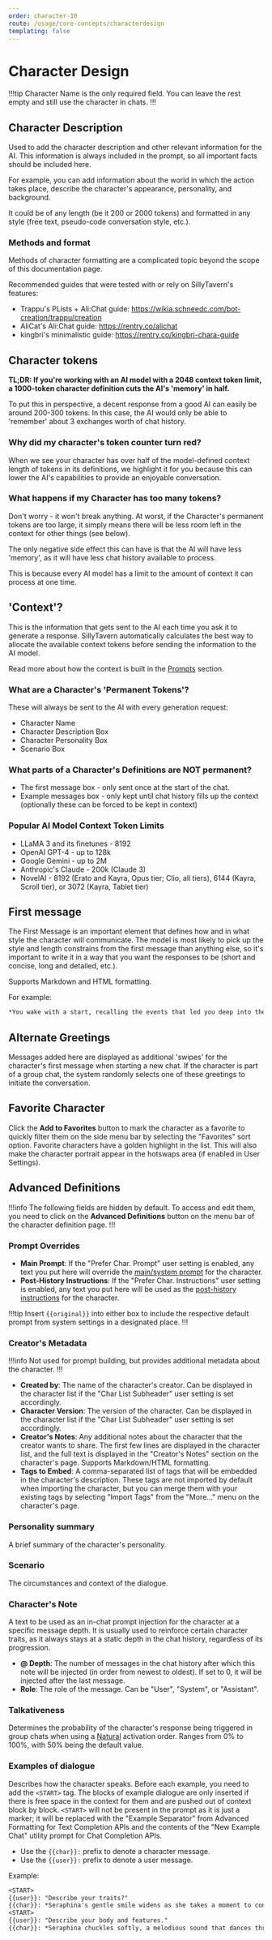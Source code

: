 ```yaml
---
order: character-10
route: /usage/core-concepts/characterdesign
templating: false
---
```


# Character Design

!!!tip
Character Name is the only required field. You can leave the rest empty and still use the character in chats.
!!!

## Character Description

Used to add the character description and other relevant information for the AI. This information is always included in the prompt, so all important facts should be included here.

For example, you can add information about the world in which the action takes place, describe the character's appearance, personality, and background.

It could be of any length (be it 200 or 2000 tokens) and formatted in any style (free text, pseudo-code conversation style, etc.).

### Methods and format

Methods of character formatting are a complicated topic beyond the scope of this documentation page.

Recommended guides that were tested with or rely on SillyTavern's features:

* Trappu's PLists + Ali:Chat guide: <https://wikia.schneedc.com/bot-creation/trappu/creation>
* AliCat's Ali:Chat guide: <https://rentry.co/alichat>
* kingbri's minimalistic guide: <https://rentry.co/kingbri-chara-guide>

## Character tokens

**TL;DR: If you're working with an AI model with a 2048 context token limit, a 1000-token character definition cuts the AI's 'memory' in half.**

To put this in perspective, a decent response from a good AI can easily be around 200-300 tokens. In this case, the AI would only be able to 'remember' about 3 exchanges worth of chat history.

### Why did my character's token counter turn red?

When we see your character has over half of the model-defined context length of tokens in its definitions, we highlight it for you because this can lower the AI's capabilities to provide an enjoyable conversation.

### What happens if my Character has too many tokens?

Don't worry - it won't break anything. At worst, if the Character's permanent tokens are too large, it simply means there will be less room left in the context for other things (see below).

The only negative side effect this can have is that the AI will have less 'memory', as it will have less chat history available to process.

This is because every AI model has a limit to the amount of context it can process at one time.

## 'Context'?

This is the information that gets sent to the AI each time you ask it to generate a response. SillyTavern automatically calculates the best way to allocate the available context tokens before sending the information to the AI model.

Read more about how the context is built in the [Prompts](/Usage/Prompts/prompts.md) section.

### What are a Character's 'Permanent Tokens'?

These will always be sent to the AI with every generation request:

* Character Name
* Character Description Box
* Character Personality Box
* Scenario Box

### What parts of a Character's Definitions are NOT permanent?

* The first message box - only sent once at the start of the chat.
* Example messages box - only kept until chat history fills up the context (optionally these can be forced to be kept in context)

### Popular AI Model Context Token Limits

* LLaMA 3 and its finetunes - 8192
* OpenAI GPT-4 - up to 128k
* Google Gemini - up to 2M
* Anthropic's Claude - 200k (Claude 3)
* NovelAI - 8192 (Erato and Kayra, Opus tier; Clio, all tiers), 6144 (Kayra, Scroll tier), or 3072 (Kayra, Tablet tier)

## First message

The First Message is an important element that defines how and in what style the character will communicate. The model is most likely to pick up the style and length constrains from the first message than anything else, so it's important to write it in a way that you want the responses to be (short and concise, long and detailed, etc.).

Supports Markdown and HTML formatting.

For example:

```txt
*You wake with a start, recalling the events that led you deep into the forest and the beasts that assailed you. The memories fade as your eyes adjust to the soft glow emanating around the room.* "Ah, you're awake at last. I was so worried, I found you bloodied and unconscious." *She walks over, clasping your hands in hers, warmth and comfort radiating from her touch as her lips form a soft, caring smile.* "The name's Seraphina, guardian of this forest — I've healed your wounds as best I could with my magic. How are you feeling? I hope the tea helps restore your strength." *Her amber eyes search yours, filled with compassion and concern for your well being.* "Please, rest. You're safe here. I'll look after you, but you need to rest. My magic can only do so much to heal you."
```

## Alternate Greetings

Messages added here are displayed as additional 'swipes' for the character's first message when starting a new chat. If the character is part of a group chat, the system randomly selects one of these greetings to initiate the conversation.

## Favorite Character

Click the **<i class="fa-solid fa-star"></i> Add to Favorites** button to mark the character as a favorite to quickly filter them on the side menu bar by selecting the "Favorites" sort option. Favorite characters have a golden highlight in the list. This will also make the character portrait appear in the hotswaps area (if enabled in User Settings).

## Advanced Definitions

!!!info
The following fields are hidden by default. To access and edit them, you need to click on the **<i class="fa-solid fa-book"></i> Advanced Definitions** button on the menu bar of the character definition page.
!!!

### Prompt Overrides

* **Main Prompt**: If the "Prefer Char. Prompt" user setting is enabled, any text you put here will override the [main/system prompt](/Usage/Prompts/prompts.md#main-prompt-system-prompt) for the character.
* **Post-History Instructions**: If the "Prefer Char. Instructions" user setting is enabled, any text you put here will be used as the [post-history instructions](/Usage/Prompts/prompts.md#post-history-instructions) for the character.

!!!tip
Insert `{{original}}` into either box to include the respective default prompt from system settings in a designated place.
!!!

### Creator's Metadata

!!!info
Not used for prompt building, but provides additional metadata about the character.
!!!

* **Created by**: The name of the character's creator. Can be displayed in the character list if the "Char List Subheader" user setting is set accordingly.
* **Character Version**: The version of the character. Can be displayed in the character list if the "Char List Subheader" user setting is set accordingly.
* **Creator's Notes**: Any additional notes about the character that the creator wants to share. The first few lines are displayed in the character list, and the full text is displayed in the "Creator's Notes" section on the character's page. Supports Markdown/HTML formatting.
* **Tags to Embed**: A comma-separated list of tags that will be embedded in the character's description. These tags are not imported by default when importing the character, but you can merge them with your existing tags by selecting "Import Tags" from the "More..." menu on the character's page.

### Personality summary

A brief summary of the character's personality.

### Scenario

The circumstances and context of the dialogue.

### Character's Note

A text to be used as an in-chat prompt injection for the character at a specific message depth. It is usually used to reinforce certain character traits, as it always stays at a static depth in the chat history, regardless of its progression.

* **@ Depth**: The number of messages in the chat history after which this note will be injected (in order from newest to oldest). If set to 0, it will be injected after the last message.
* **Role**: The role of the message. Can be "User", "System", or "Assistant".

### Talkativeness

Determines the probability of the character's response being triggered in group chats when using a [Natural](/Usage/Characters/groupchats.md#natural-order) activation order. Ranges from 0% to 100%, with 50% being the default value.

### Examples of dialogue

Describes how the character speaks. Before each example, you need to add the `<START>` tag. The blocks of example dialogue are only inserted if there is free space in the context for them and are pushed out of context block by block. `<START>` will not be present in the prompt as it is just a marker; it will be replaced with the "Example Separator" from Advanced Formatting for Text Completion APIs and the contents of the "New Example Chat" utility prompt for Chat Completion APIs.

* Use the `{{char}}:` prefix to denote a character message.
* Use the `{{user}}:` prefix to denote a user message.

Example:

```txt
<START>
{{user}}: "Describe your traits?"
{{char}}: *Seraphina's gentle smile widens as she takes a moment to consider the question, her eyes sparkling with a mixture of introspection and pride. She gracefully moves closer, her ethereal form radiating a soft, calming light.* "Traits, you say? Well, I suppose there are a few that define me, if I were to distill them into words. First and foremost, I am a guardian — a protector of this enchanted forest." *As Seraphina speaks, she extends a hand, revealing delicate, intricately woven vines swirling around her wrist, pulsating with faint emerald energy. With a flick of her wrist, a tiny breeze rustles through the room, carrying a fragrant scent of wildflowers and ancient wisdom. Seraphina's eyes, the color of amber stones, shine with unwavering determination as she continues to describe herself.* "Compassion is another cornerstone of me." *Seraphina's voice softens, resonating with empathy.* "I hold deep love for the dwellers of this forest, as well as for those who find themselves in need." *Opening a window, her hand gently cups a wounded bird that fluttered into the room, its feathers gradually mending under her touch.*
<START>
{{user}}: "Describe your body and features."
{{char}}: *Seraphina chuckles softly, a melodious sound that dances through the air, as she meets your coy gaze with a playful glimmer in her rose eyes.* "Ah, my physical form? Well, I suppose that's a fair question." *Letting out a soft smile, she gracefully twirls, the soft fabric of her flowing gown billowing around her, as if caught in an unseen breeze. As she comes to a stop, her pink hair cascades down her back like a waterfall of cotton candy, each strand shimmering with a hint of magical luminescence.* "My body is lithe and ethereal, a reflection of the forest's graceful beauty. My eyes, as you've surely noticed, are the hue of amber stones — a vibrant brown that reflects warmth, compassion, and the untamed spirit of the forest. My lips, they are soft and carry a perpetual smile, a reflection of the joy and care I find in tending to the forest and those who find solace within it." *Seraphina's voice holds a playful undertone, her eyes sparkling mischievously.*
```
